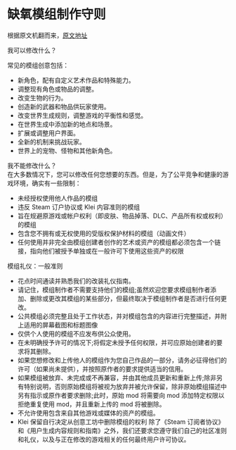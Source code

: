 #  缺氧模组制作守则
根据原文机翻而来，[原文地址](https://forums.kleientertainment.com/forums/topic/116697-modding-guidelines/)

我可以修改什么？
 
常见的模组创意包括：
- 新角色，配有自定义艺术作品和特殊能力。
- 调整现有角色或物品的调整。
- 改变生物的行为。
- 创造新的武器和物品供玩家使用。
- 改变世界生成规则，调整游戏的平衡性和感觉。
- 在世界生成中添加新的地点和场景。
- 扩展或调整用户界面。
- 全新的机制来挑战玩家。
- 世界上的宠物、怪物和其他新角色。

我不能修改什么？  
在大多数情况下，您可以修改任何您想要的东西。但是，为了公平竞争和健康的游戏环境，确实有一些限制：
- 未经授权使用他人作品的模组
- 违反 Steam 订户协议或 Klei 内容准则的模组
- 旨在规避原游戏或帐户权利（即皮肤、物品掉落、DLC、产品所有权或权利）的模组
- 包含您不拥有或无权使用的受版权保护材料的模组（动画文件）
- 任何使用并非完全由模组创建者创作的艺术或资产的模组都必须包含一个链接，指向他们被授予单独或在一般许可下使用这些资产的权限
 
模组礼仪：一般准则
 
- 花点时间通读并熟悉我们的改装礼仪指南。
- 请记住，模组制作者不需要支持他们的模组;虽然欢迎您要求模组制作者添加、删除或更改其模组的某些部分，但最终取决于模组制作者是否进行任何更改。
- 公共模组必须完整且处于工作状态，并对模组包含的内容进行完整描述，并附上适用的屏幕截图和标题图像
- 仅供个人使用的模组不应发布供公众使用。
- 在未明确授予许可的情况下;将假定未授予任何权限，并可应原始创建者的要求将其删除。
- 如果您想修改和上传他人的模组作为您自己作品的一部分，请务必征得他们的许可（如果尚未提供），并按照原作者的要求提供适当的信用。
- 如果模组被放弃、未完成或不再兼容，并由其他成员更新和重新上传;除非另有特别说明，否则原始模组将被视为放弃并被允许保留，除非原始模组描述中另有指示或原作者要求删除;此时，原始 mod 将需要向 mod 添加特定权限以拒绝重复使用 mod，并且重新上传的 mod 将被删除。
- 不允许使用包含来自其他游戏或媒体的资产的模组。
- Klei 保留自行决定从创意工坊中删除模组的权利
除了《Steam 订阅者协议》和《用户生成内容规则和指南》之外，我们还要求您遵守我们自己的社区准则和礼仪，以及与正在修改的游戏相关的任何最终用户许可协议。